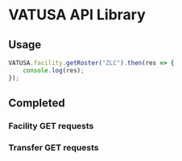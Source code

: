 # VATUSA API Library

## Usage

```js
VATUSA.facility.getRoster("ZLC").then(res => {
    console.log(res);
});
```



## Completed
### Facility GET requests
### Transfer GET requests